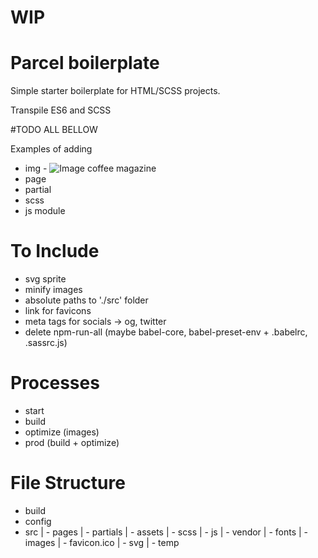 # WIP

# Parcel boilerplate

Simple starter boilerplate for HTML/SCSS projects.

Transpile ES6 and SCSS

#TODO ALL BELLOW

Examples of adding
 - img - <img src="../assets/images/temp/image-coffee.jpg" alt="Image coffee magazine">
 - page
 - partial
 - scss
 - js module

# To Include

- svg sprite
- minify images
- absolute paths to './src' folder
- link for favicons
- meta tags for socials -> og, twitter
- delete npm-run-all (maybe babel-core, babel-preset-env + .babelrc, .sassrc.js)

# Processes

- start
- build
- optimize (images)
- prod (build + optimize)

# File Structure

- build
- config
- src
	| - pages
	| - partials
	| - assets
		| - scss
		| - js
		| - vendor
		| - fonts
		| - images
			| - favicon.ico
			| - svg
			| - temp
